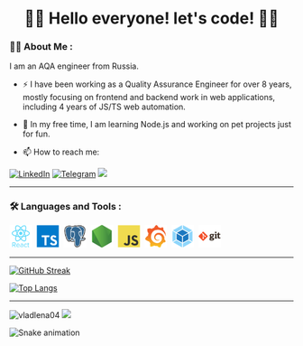 <div id="header" align="center">
  <h1>
   👩‍💻 Hello everyone! let's code! 👩‍💻
  </h1>
</div>

### :woman_technologist: About Me :
I am an AQA engineer from Russia.
- :zap:  I have been working as a Quality Assurance Engineer for over 8 years, mostly focusing on frontend and backend work in web applications, including 4 years of JS/TS web automation.

- :telescope: In my free time, I am learning Node.js and working on pet projects just for fun.

- :mailbox: How to reach me:

[![LinkedIn](https://img.shields.io/badge/LinkedIn-0077B5?style=for-the-badge&logo=linkedin&logoColor=white)](https://linkedin.com/in/vladlena-bonk-7172a49a/)
[![Telegram](https://img.shields.io/badge/Telegram-2CA5E0?style=for-the-badge&logo=telegram&logoColor=white)](https://t.me/wldlenus)
<a href="mailto:eltarya@gmail.com"><img src="https://img.shields.io/badge/Gmail-D14836?style=for-the-badge&logo=gmail&logoColor=white"></a>

---

### :hammer_and_wrench: Languages and Tools :
<div>
  <img src="https://github.com/devicons/devicon/blob/master/icons/react/react-original-wordmark.svg" title="React" alt="React" width="40" height="40"/>&nbsp;
  <img src="https://github.com/devicons/devicon/blob/master/icons/typescript/typescript-original.svg" title="Typescript" alt="typescript" width="40" height="40"/>&nbsp;
  <img src="https://github.com/devicons/devicon/blob/master/icons/postgresql/postgresql-original.svg"  title="PSQL" alt="PSQL" width="40" height="40"/>&nbsp;
  <img src="https://github.com/devicons/devicon/blob/master/icons/nodejs/nodejs-original.svg" title="NodeJS" alt="NodeJS" width="40" height="40"/>&nbsp;
  <img src="https://github.com/devicons/devicon/blob/master/icons/javascript/javascript-original.svg" title="JavaScript" alt="JavaScript" width="40" height="40"/>&nbsp;
  <img src="https://github.com/devicons/devicon/blob/master/icons/grafana/grafana-original.svg" title="Grafana" alt="Grafana" width="40" height="40"/>&nbsp;
  <img src="https://github.com/devicons/devicon/blob/master/icons/webpack/webpack-original.svg" title="Webpack"  alt="Webpack" width="40" height="40"/>&nbsp;
  <img src="https://github.com/devicons/devicon/blob/master/icons/git/git-original-wordmark.svg" title="Git" **alt="Git" width="40" height="40"/>
</div>

---
[![GitHub Streak](http://github-readme-streak-stats.herokuapp.com?user=vladlena04&theme=dark&background=000000)](https://git.io/vladlena04)

[![Top Langs](https://github-readme-stats.vercel.app/api/top-langs/?username=vladlena04&layout=compact&theme=vision-friendly-dark)](https://github.com/anuraghazra/github-readme-stats)

---

<p>
<img  src="https://github-readme-stats.vercel.app/api/top-langs/?username=vladlena04&layout=compact&title_color=f34f29&text_color=000000&icon_color=FF6C00&locale=" alt="vladlena04" height="150px"/> 
<img src="https://github-readme-stats.vercel.app/api?username=vladlena04&show_icons=true&&count_private=true&include_all_commits=true&custom_title=My%20stats%20around%20here&title_color=f34f29&text_color=000000&icon_color=FF6C00&locale=" height="150px"></p>

![Snake animation](https://github.com/MaksimNikolaev/NikolaevMaksim/blob/main/Images/github-contribution-grid-snake.svg)
